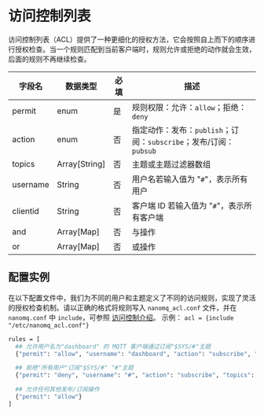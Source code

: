 # 访问控制列表

访问控制列表（ACL）提供了一种更细化的授权方法，它会按照自上而下的顺序进行授权检查。当一个规则匹配到当前客户端时，规则允许或拒绝的动作就会生效，后面的规则不再继续检查。

| 字段名   | 数据类型       | 必填 | 描述                                                         |
| -------- | -------------- | ---- | ------------------------------------------------------------ |
| permit   | enum           | 是   | 规则权限：允许：`allow`；拒绝：`deny`                        |
| action   | enum           | 否   | 指定动作：发布：`publish`；订阅：`subscribe`；发布/订阅： `pubsub` |
| topics   | Array[String]  | 否   | 主题或主题过滤器数组                                         |
| username | String         | 否   | 用户名若输入值为 "`#`"，表示所有用户                         |
| clientid | String         | 否   | 客户端 ID 若输入值为 "`#`"，表示所有客户端                   |
| and      | Array[Map]     | 否   | 与操作                                                       |
| or       | Array[Map]     | 否   | 或操作                                                       |

## 配置实例

在以下配置文件中，我们为不同的用户和主题定义了不同的访问规则，实现了灵活的授权检查机制。请以正确的格式将规则写入 `nanomq_acl.conf` 文件，并在 `nanomq.conf` 中 `include`，可参照 [访问控制介绍](./introduction.md)。
示例：
`acl = {include "/etc/nanomq_acl.conf"}`

```bash
rules = [
  ## 允许用户名为"dashboard" 的 MQTT 客户端通过订阅"$SYS/#"主题
  {"permit": "allow", "username": "dashboard", "action": "subscribe", "topics": ["$SYS/#"]}

  ## 拒绝"所有用户"订阅"$SYS/#" "#"主题
  {"permit": "deny", "username": "#", "action": "subscribe", "topics": ["$SYS/#", "#"]}

  ## 允许任何其他发布/订阅操作
  {"permit": "allow"}
]
```
